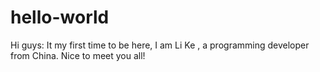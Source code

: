 # hello-world
Hi guys:
  It my first time to be here, I am Li Ke , a programming developer from China.
  Nice to meet you all!
  
